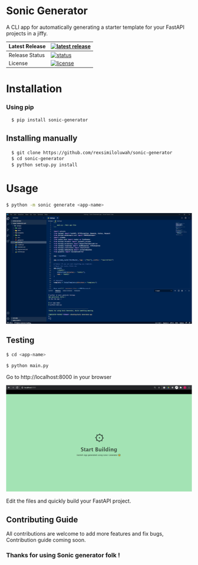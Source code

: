 # Sonic Generator

A CLI app for automatically generating a starter template for your FastAPI projects in a jiffy.

| Latest Release |  [![latest release](https://img.shields.io/badge/pip-v1.1.0-blue.svg)](https://pypi.org/project/sonic-generator/) |
| :--- | :--- |
| Release Status |  [![status](https://img.shields.io/badge/status-stable-brightgreen.svg)](./) |
| License |  [![license](https://img.shields.io/badge/license-MIT-orange.svg)](./) |

# Installation

### Using pip

```bash
  $ pip install sonic-generator
```
## Installing manually

```bash
  $ git clone https://github.com/rexsimiloluwah/sonic-generator
  $ cd sonic-generator
  $ python setup.py install
```
# Usage

```bash
$ python -m sonic generate <app-name>
```
<img src = "https://raw.githubusercontent.com/rexsimiloluwah/sonic-generator/master/sonicgeneratedapp.PNG" alt = "Generated app" />

## Testing

```bash
$ cd <app-name>
```

```bash
$ python main.py
```

Go to http://localhost:8000 in your browser

<img src = "https://raw.githubusercontent.com/rexsimiloluwah/sonic-generator/master/sonicbrowser.png" alt = "Sonic in Browser" />

Edit the files and quickly build your FastAPI project.

## Contributing Guide 

All contributions are welcome to add more features and fix bugs, Contribution guide coming soon.

### Thanks for using Sonic generator folk !
